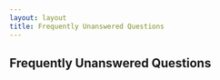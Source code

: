 ```yaml
---
layout: layout
title: Frequently Unanswered Questions
---
```


Frequently Unanswered Questions
-------------------------------

